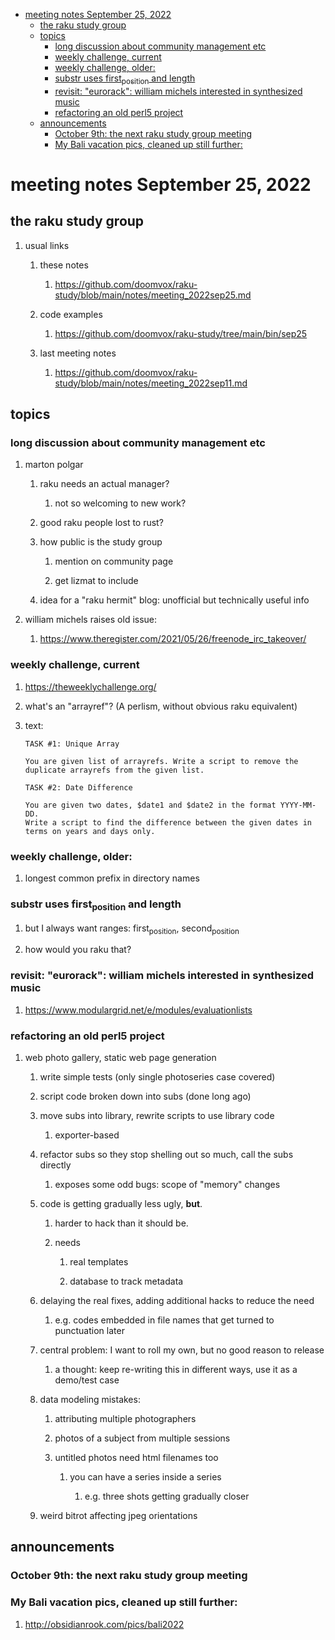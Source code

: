 - [meeting notes September 25, 2022](#orgbc3b3e0)
  - [the raku study group](#orgd5d0c81)
  - [topics](#orgc7d7aca)
    - [long discussion about community management etc](#org2ef743a)
    - [weekly challenge, current](#orge4c2327)
    - [weekly challenge, older:](#org0d2d8e0)
    - [substr uses first<sub>position</sub> and length](#org895ad63)
    - [revisit: "eurorack": william michels interested in synthesized music](#org23ae126)
    - [refactoring an old perl5 project](#org29f24e8)
  - [announcements](#org07fa369)
    - [October 9th: the next raku study group meeting](#orgec8d9df)
    - [My Bali vacation pics, cleaned up still further:](#org6513bed)


<a id="orgbc3b3e0"></a>

# meeting notes September 25, 2022


<a id="orgd5d0c81"></a>

## the raku study group

1.  usual links

    1.  these notes
    
        1.  <https://github.com/doomvox/raku-study/blob/main/notes/meeting_2022sep25.md>
    
    2.  code examples
    
        1.  <https://github.com/doomvox/raku-study/tree/main/bin/sep25>
    
    3.  last meeting notes
    
        1.  <https://github.com/doomvox/raku-study/blob/main/notes/meeting_2022sep11.md>


<a id="orgc7d7aca"></a>

## topics


<a id="org2ef743a"></a>

### long discussion about community management etc

1.  marton polgar

    1.  raku needs an actual manager?
    
        1.  not so welcoming to new work?
    
    2.  good raku people lost to rust?
    
    3.  how public is the study group
    
        1.  mention on community page
        
        2.  get lizmat to include
    
    4.  idea for a "raku hermit" blog: unofficial but technically useful info

2.  william michels raises old issue:

    1.  <https://www.theregister.com/2021/05/26/freenode_irc_takeover/>


<a id="orge4c2327"></a>

### weekly challenge, current

1.  <https://theweeklychallenge.org/>

2.  what's an "arrayref"? (A perlism, without obvious raku equivalent)

3.  text:

    ```text
    TASK #1: Unique Array
    
    You are given list of arrayrefs. Write a script to remove the duplicate arrayrefs from the given list.
    
    TASK #2: Date Difference
    
    You are given two dates, $date1 and $date2 in the format YYYY-MM-DD. 
    Write a script to find the difference between the given dates in terms on years and days only.
    ```


<a id="org0d2d8e0"></a>

### weekly challenge, older:

1.  longest common prefix in directory names


<a id="org895ad63"></a>

### substr uses first<sub>position</sub> and length

1.  but I always want ranges: first<sub>position</sub>, second<sub>position</sub>

2.  how would you raku that?


<a id="org23ae126"></a>

### revisit: "eurorack": william michels interested in synthesized music

1.  <https://www.modulargrid.net/e/modules/evaluationlists>


<a id="org29f24e8"></a>

### refactoring an old perl5 project

1.  web photo gallery, static web page generation

    1.  write simple tests (only single photoseries case covered)
    
    2.  script code broken down into subs (done long ago)
    
    3.  move subs into library, rewrite scripts to use library code
    
        1.  exporter-based
    
    4.  refactor subs so they stop shelling out so much, call the subs directly
    
        1.  exposes some odd bugs: scope of "memory" changes
    
    5.  code is getting gradually less ugly, **but**.
    
        1.  harder to hack than it should be.
        
        2.  needs
        
            1.  real templates
            
            2.  database to track metadata
    
    6.  delaying the real fixes, adding additional hacks to reduce the need
    
        1.  e.g. codes embedded in file names that get turned to punctuation later
    
    7.  central problem: I want to roll my own, but no good reason to release
    
        1.  a thought: keep re-writing this in different ways, use it as a demo/test case
    
    8.  data modeling mistakes:
    
        1.  attributing multiple photographers
        
        2.  photos of a subject from multiple sessions
        
        3.  untitled photos need html filenames too
        
            1.  you can have a series inside a series
            
                1.  e.g. three shots getting gradually closer
    
    9.  weird bitrot affecting jpeg orientations


<a id="org07fa369"></a>

## announcements


<a id="orgec8d9df"></a>

### October 9th: the next raku study group meeting


<a id="org6513bed"></a>

### My Bali vacation pics, cleaned up still further:

1.  <http://obsidianrook.com/pics/bali2022>
